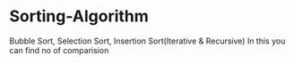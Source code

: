 # Sorting-Algorithm
Bubble Sort, Selection Sort, Insertion Sort(Iterative & Recursive)
In this you can find no of comparision
